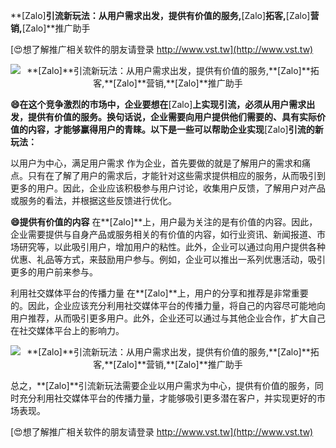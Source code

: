 **[Zalo]**引流新玩法：从用户需求出发，提供有价值的服务,**[Zalo]**拓客,**[Zalo]**营销,**[Zalo]**推广助手

[😍想了解推广相关软件的朋友请登录 http://www.vst.tw](http://www.vst.tw)

 <center><img src="https://vst.tw/MP4/tuiguang/png/4.png" alt="**[Zalo]**引流新玩法：从用户需求出发，提供有价值的服务,**[Zalo]**拓客,**[Zalo]**营销,**[Zalo]**推广助手"></center>

**😄在这个竞争激烈的市场中，企业要想在**[Zalo]**上实现引流，必须从用户需求出发，提供有价值的服务。换句话说，企业需要向用户提供他们需要的、具有实际价值的内容，才能够赢得用户的青睐。以下是一些可以帮助企业实现**[Zalo]**引流的新玩法：**

以用户为中心，满足用户需求
作为企业，首先要做的就是了解用户的需求和痛点。只有在了解了用户的需求后，才能针对这些需求提供相应的服务，从而吸引到更多的用户。因此，企业应该积极参与用户讨论，收集用户反馈，了解用户对产品或服务的看法，并根据这些反馈进行优化。

**😄提供有价值的内容**
在**[Zalo]**上，用户最为关注的是有价值的内容。因此，企业需要提供与自身产品或服务相关的有价值的内容，如行业资讯、新闻报道、市场研究等，以此吸引用户，增加用户的粘性。此外，企业可以通过向用户提供各种优惠、礼品等方式，来鼓励用户参与。例如，企业可以推出一系列优惠活动，吸引更多的用户前来参与。

利用社交媒体平台的传播力量
在**[Zalo]**上，用户的分享和推荐是非常重要的。因此，企业应该充分利用社交媒体平台的传播力量，将自己的内容尽可能地向用户推荐，从而吸引更多用户。此外，企业还可以通过与其他企业合作，扩大自己在社交媒体平台上的影响力。

 <center><img src="https://vst.tw/MP4/tuiguang/png/3.png" alt="**[Zalo]**引流新玩法：从用户需求出发，提供有价值的服务,**[Zalo]**拓客,**[Zalo]**营销,**[Zalo]**推广助手"></center>

总之，**[Zalo]**引流新玩法需要企业以用户需求为中心，提供有价值的服务，同时充分利用社交媒体平台的传播力量，才能够吸引更多潜在客户，并实现更好的市场表现。

[😍想了解推广相关软件的朋友请登录 http://www.vst.tw](http://www.vst.tw)



